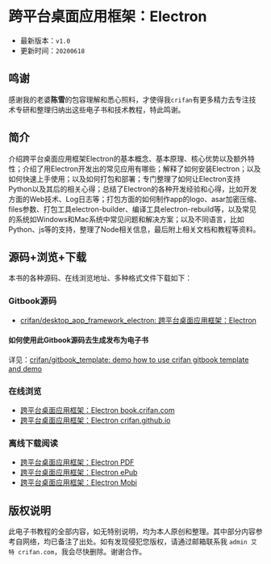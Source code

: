 # 跨平台桌面应用框架：Electron

* 最新版本：`v1.0`
* 更新时间：`20200618`

## 鸣谢

感谢我的老婆**陈雪**的包容理解和悉心照料，才使得我`crifan`有更多精力去专注技术专研和整理归纳出这些电子书和技术教程，特此鸣谢。

## 简介

介绍跨平台桌面应用框架Electron的基本概念、基本原理、核心优势以及额外特性；介绍了用Electron开发出的常见应用有哪些；解释了如何安装Electron；以及如何快速上手使用；以及如何打包和部署；专门整理了如何让Electron支持Python以及其后的相关心得；总结了Electron的各种开发经验和心得，比如开发方面的Web技术、Log日志等；打包方面的如何制作app的logo、asar加密压缩、files参数、打包工具electron-builder、编译工具electron-rebuild等，以及常见的系统如Windows和Mac系统中常见问题和解决方案；以及不同语言，比如Python、js等的支持，整理了Node相关信息，最后附上相关文档和教程等资料。

## 源码+浏览+下载

本书的各种源码、在线浏览地址、多种格式文件下载如下：

### Gitbook源码

* [crifan/desktop_app_framework_electron: 跨平台桌面应用框架：Electron](https://github.com/crifan/desktop_app_framework_electron)

#### 如何使用此Gitbook源码去生成发布为电子书

详见：[crifan/gitbook_template: demo how to use crifan gitbook template and demo](https://github.com/crifan/gitbook_template)

### 在线浏览

* [跨平台桌面应用框架：Electron book.crifan.com](http://book.crifan.com/books/desktop_app_framework_electron/website)
* [跨平台桌面应用框架：Electron crifan.github.io](https://crifan.github.io/desktop_app_framework_electron/website)

### 离线下载阅读

* [跨平台桌面应用框架：Electron PDF](http://book.crifan.com/books/desktop_app_framework_electron/pdf/desktop_app_framework_electron.pdf)
* [跨平台桌面应用框架：Electron ePub](http://book.crifan.com/books/desktop_app_framework_electron/epub/desktop_app_framework_electron.epub)
* [跨平台桌面应用框架：Electron Mobi](http://book.crifan.com/books/desktop_app_framework_electron/mobi/desktop_app_framework_electron.mobi)

## 版权说明

此电子书教程的全部内容，如无特别说明，均为本人原创和整理。其中部分内容参考自网络，均已备注了出处。如有发现侵犯您版权，请通过邮箱联系我 `admin 艾特 crifan.com`，我会尽快删除。谢谢合作。